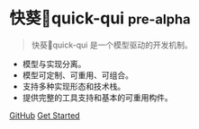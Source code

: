# 快葵🌻quick-qui <small>pre-alpha</small>

> 快葵🌻quick-qui 是一个模型驱动的开发机制。

- 模型与实现分离。
- 模型可定制、可重用、可组合。
- 支持多种实现形态和技术栈。
- 提供完整的工具支持和基本的可重用构件。

[GitHub](https://github.com/quickqui/main)
[Get Started](#快葵🌻quick-qui)